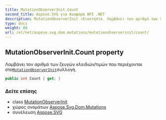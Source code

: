 ```yaml
---
title: MutationObserverInit.Count
second_title: Aspose.SVG για Αναφορά API .NET
description: MutationObserverInit ιδιοκτησία. Λαμβάνει τον αριθμό των ζευγών κλειδιών/τιμών που περιέχονται στοMutationObserverInitσυλλογή.
type: docs
weight: 80
url: /el/net/aspose.svg.dom.mutations/mutationobserverinit/count/
---
```

## MutationObserverInit.Count property

Λαμβάνει τον αριθμό των ζευγών κλειδιών/τιμών που περιέχονται στο[`MutationObserverInit`](../)συλλογή.

```csharp
public int Count { get; }
```

### Δείτε επίσης

* class [MutationObserverInit](../)
* χώρος ονομάτων [Aspose.Svg.Dom.Mutations](../../mutationobserverinit/)
* συνέλευση [Aspose.SVG](../../../)


